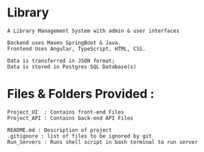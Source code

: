 # Library
    A Library Management System with admin & user interfaces

    Backend uses Maven SpringBoot & Java.
    Frontend Uses Angular, TypeScript, HTML, CSS.

    Data is transferred in JSON format;
    Data is stored in Postgres SQL Database(s)

# Files & Folders Provided :

    Project_UI  : Contains front-end Files
    Project_API : Contains back-end API Files

    README.md : Description of project
    .gitignore : list of files to be ignored by git
    Run_Servers : Runs shell script in bash terminal to run server
    
